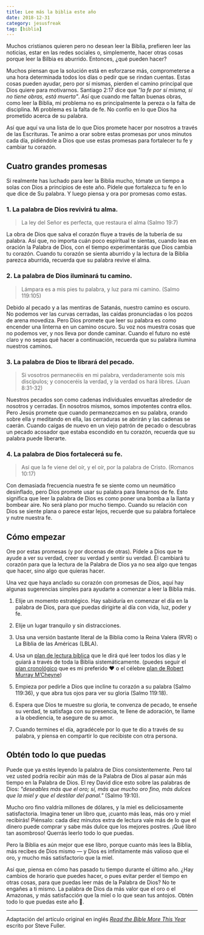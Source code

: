 ```yaml
---
title: Lee más la biblia este año
date: 2018-12-31
category: jesusfreak
tag: [biblia]
---
```


Muchos cristianos quieren pero no desean leer la Biblia, prefieren leer las noticias, estar en las redes sociales o, simplemente, hacer otras cosas porque leer la Bilbia es aburrido. Entonces, ¿qué pueden hacer?

Muchos piensan que la solución está en esforzarse más, comprometerse a una hora determinada todos los días o pedir que se rindan cuentas. Estas cosas pueden ayudar, pero por sí mismas, pierden el camino principal que Dios quiere para motivarnos. Santiago 2:17 dice que _"la fe por sí misma, si no tiene obras, está muerta"_. Así que cuando me faltan buenas obras, como leer la Biblia, mi problema no es principalmente la pereza o la falta de disciplina. Mi problema es la falta de fe. No confío en lo que Dios ha prometido acerca de su palabra.

Así que aquí va una lista de lo que Dios promete hacer por nosotros a través de las Escrituras. Te animo a orar sobre estas promesas por unos minutos cada día, pidiéndole a Dios que use estas promesas para fortalecer tu fe y cambiar tu corazón.

## Cuatro grandes promesas

Si realmente has luchado para leer la Biblia mucho, tómate un tiempo a solas con Dios a principios de este año. Pídele que fortalezca tu fe en lo que dice de Su palabra. Y luego piensa y ora por promesas como estas.

### 1. La palabra de Dios revivirá tu alma.

> La ley del Señor es perfecta, que restaura el alma (Salmo 19:7)

La obra de Dios que salva el corazón fluye a través de la tubería de su palabra. Así que, no importa cuán poco espiritual te sientas, cuando leas en oración la Palabra de Dios, con el tiempo experimentarás que Dios cambia tu corazón. Cuando tu corazón se sienta aburrido y la lectura de la Biblia parezca aburrida, recuerda que su palabra revive el alma.

### 2. La palabra de Dios iluminará tu camino.

> Lámpara es a mis pies tu palabra, y luz para mi camino. (Salmo 119:105)

Debido al pecado y a las mentiras de Satanás, nuestro camino es oscuro. No podemos ver las curvas cerradas, las caídas pronunciadas o los pozos de arena movediza. Pero Dios promete que leer su palabra es como encender una linterna en un camino oscuro. Su voz nos muestra cosas que no podemos ver, y nos lleva por donde caminar. Cuando el futuro no esté claro y no sepas qué hacer a continuación, recuerda que su palabra ilumina nuestros caminos.

### 3. La palabra de Dios te librará del pecado.

> Si vosotros permanecéis en mi palabra, verdaderamente sois mis discípulos; y conoceréis la verdad, y la verdad os hará libres. (Juan 8:31-32)

Nuestros pecados son como cadenas individuales envueltas alrededor de nosotros y cerradas. En nosotros mismos, somos impotentes contra ellos. Pero Jesús promete que cuando permanezcamos en su palabra, orando sobre ella y meditando en ella, las cerraduras se abrirán y las cadenas se caerán. Cuando caigas de nuevo en un viejo patrón de pecado o descubras un pecado acosador que estaba escondido en tu corazón, recuerda que su palabra puede liberarte.

### 4. La palabra de Dios fortalecerá su fe.

> Así que la fe viene del oír, y el oír, por la palabra de Cristo. (Romanos 10:17)

Con demasiada frecuencia nuestra fe se siente como un neumático desinflado, pero Dios promete usar su palabra para llenarnos de fe. Esto significa que leer la palabra de Dios es como poner una bomba a la llanta y bombear aire. No será plano por mucho tiempo. Cuando su relación con Dios se siente plana o parece estar lejos, recuerde que su palabra fortalece y nutre nuestra fe.

## Cómo empezar

Ore por estas promesas (y por docenas de otras). Pídele a Dios que te ayude a ver su verdad, creer su verdad y sentir su verdad. Él cambiará tu corazón para que la lectura de la Palabra de Dios ya no sea algo que tengas que hacer, sino algo que quieras hacer.

Una vez que haya anclado su corazón con promesas de Dios, aquí hay algunas sugerencias simples para ayudarte a comenzar a leer la Biblia más.

1. Elije un momento estratégico. Hay sabiduría en comenzar el día en la palabra de Dios, para que puedas dirigirte al día con vida, luz, poder y fe.

2. Elije un lugar tranquilo y sin distracciones.

3. Usa una versión bastante literal de la Biblia como la Reina Valera (RVR) o La Biblia de las Américas (LBLA).

4. Usa un [plan de lectura bíblica](https://www.ligonier.org/blog/bible-reading-plans/) que le dirá qué leer todos los días y le guiará a través de toda la Biblia sistemáticamente. (puedes seguir el [plan cronológico](http://static.esvmedia.org/assets/pdfs/rp.chronological.pdf) que es mi preferido ❤️ o el célebre [plan de Robert Murray M’Cheyne](http://www.edginet.org/mcheyne/year_classic_a4.pdf))

5. Empieza por pedirle a Dios que incline tu corazón a su palabra (Salmo 119:36), y que abra tus ojos para ver su gloria (Salmo 119:18).

6. Espera que Dios te muestre su gloria, te convenza de pecado, te enseñe su verdad, te satisfaga con su presencia, te llene de adoración, te llame a la obediencia, te asegure de su amor.

7. Cuando termines el día, agradécele por lo que te dio a través de su palabra, y piensa en compartir lo que recibiste con otra persona.

## Obtén todo lo que puedas

Puede que ya estés leyendo la palabra de Dios consistentemente. Pero tal vez usted podría recibir aún más de la Palabra de Dios al pasar aún más tiempo en la Palabra de Dios. El rey David dice esto sobre las palabras de Dios: _"deseables más que el oro; sí, más que mucho oro fino, más dulces que la miel y que el destilar del panal."_ (Salmo 19:10).

Mucho oro fino valdría millones de dólares, y la miel es deliciosamente satisfactoria. Imagina tener un libro que, ¡cuanto más leas, más oro y miel recibirás! Piénsalo: cada diez minutos extra de lectura vale más de lo que el dinero puede comprar y sabe más dulce que los mejores postres. ¡Qué libro tan asombroso! Querrás leerlo todo lo que puedas.

Pero la Biblia es aún mejor que ese libro, porque cuanto más lees la Biblia, más recibes de Dios mismo — y Dios es infinitamente más valioso que el oro, y mucho más satisfactorio que la miel.

Así que, piensa en cómo has pasado tu tiempo durante el último año. ¿Hay cambios de horario que puedes hacer, o pues evitar perder el tiempo en otras cosas, para que puedas leer más de la Palabra de Dios? No te engañes a ti mismo. La palabra de Dios da más valor que el oro o el Amazonas, y más satisfacción que la miel o lo que sean tus antojos. Obtén todo lo que puedas este año 💪.

---

Adaptación del artículo original en inglés _[Read the Bible More This Year](https://www.desiringgod.org/articles/read-the-bible-more-this-year)_ escrito por Steve Fuller.